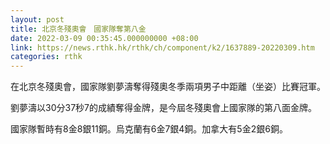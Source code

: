 ```yaml
---
layout: post
title: 北京冬殘奧會　國家隊奪第八金
date: 2022-03-09 00:35:45.000000000 +08:00
link: https://news.rthk.hk/rthk/ch/component/k2/1637889-20220309.htm
categories: rthk
---
```


在北京冬殘奧會，國家隊劉夢濤奪得殘奧冬季兩項男子中距離（坐姿）比賽冠軍。

劉夢濤以30分37秒7的成績奪得金牌，是今屆冬殘奧會上國家隊的第八面金牌。

國家隊暫時有8金8銀11銅。烏克蘭有6金7銀4銅。加拿大有5金2銀6銅。
